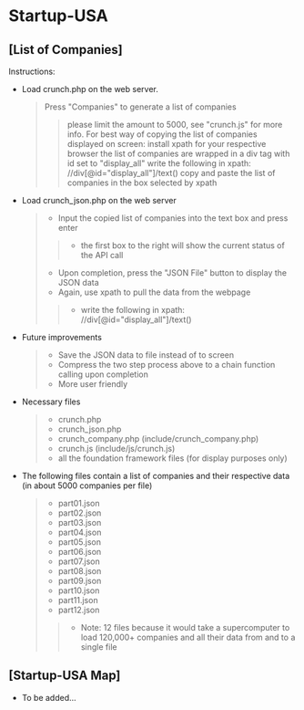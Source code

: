 Startup-USA
===========

## [List of Companies]

Instructions:
* Load crunch.php on the web server.
	> Press "Companies" to generate a list of companies
	> > please limit the amount to 5000, see "crunch.js" for more info.
	> For best way of copying the list of companies displayed on screen:
	> > install xpath for your respective browser
	> > the list of companies are wrapped in a div tag with id set to "display_all"
	> > write the following in xpath: //div[@id="display_all"]/text()
	> > copy and paste the list of companies in the box selected by xpath

* Load crunch_json.php on the web server
	> * Input the copied list of companies into the text box and press enter
	> > * the first box to the right will show the current status of the API call
	> * Upon completion, press the "JSON File" button to display the JSON data
	> * Again, use xpath to pull the data from the webpage
	> > * write the following in xpath: //div[@id="display_all"]/text()

* Future improvements
	> * Save the JSON data to file instead of to screen
	> * Compress the two step process above to a chain function calling upon completion
	> * More user friendly

* Necessary files
	> * crunch.php
	> * crunch_json.php
	> * crunch_company.php (include/crunch_company.php)
	> * crunch.js (include/js/crunch.js)
	> * all the foundation framework files (for display purposes only)

* The following files contain a list of companies and their respective data (in about 5000 companies per file)
	> * part01.json
	> * part02.json
	> * part03.json
	> * part04.json
	> * part05.json
	> * part06.json
	> * part07.json
	> * part08.json
	> * part09.json
	> * part10.json
	> * part11.json
	> * part12.json
	> > * Note: 12 files because it would take a supercomputer to load 120,000+ companies and all their data from and to a single file

## [Startup-USA Map]
* To be added...
